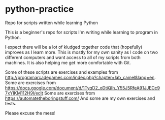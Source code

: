 # python-practice
Repo for scripts written while learning Python

This is a beginner's repo for scripts I'm writing while learning to program in Python.

I expect there will be a lot of kludged together code that (hopefully) improves as I learn more.
This is mostly for my own sanity as I code on two different computers and want access to 
all of my scripts from both machines. It is also helping me get more comfortable with Git.

Some of these scripts are exercises and examples from http://programarcadegames.com/index.php?chapter=lab_camel&lang=en.
Some are exercises from https://docs.google.com/document/d/1TyqD2_oDtiQIh_Y55J5RfeA91JJECc97xYIKM112H9I/edit
Some are exercises from https://automatetheboringstuff.com/
And some are my own exercises and tests.

Please excuse the mess!
